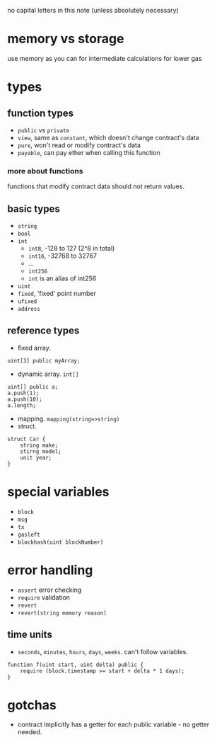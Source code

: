 no capital letters in this note (unless absolutely necessary)

# memory vs storage
use memory as you can for intermediate calculations for lower gas

# types
## function types
- `public` vs `private`
- `view`, same as `constant`, which doesn't change contract's data
- `pure`, won't read or modify contract's data
- `payable`, can pay ether when calling this function

### more about functions
functions that modify contract data should not return values.

## basic types
- `string`
- `bool`
- `int`
    - `int8`, -128 to 127 (2^8 in total)
    - `int16`, -32768 to 32767
    - ...
    - `int256`
    - `int` is an alias of int256
- `uint`
- `fixed`, 'fixed' point number
- `ufixed`
- `address`

## reference types
- fixed array.
```solidity
uint[3] public myArray;
```
- dynamic array. `int[]`
```solidity
uint[] public a;
a.push(1);
a.push(10);
a.length;
```
- mapping. `mapping(string=>string)`
- struct.
```solidity
struct Car {
    string make;
    stirng model;
    unit year;
}
```

# special variables
- `block`
- `msg`
- `tx`
- `gasleft`
- `blockhash(uint blockNumber)`

# error handling
- `assert` error checking
- `require` validation
- `revert`
- `revert(string memory reason)`

## time units
- `seconds`, `minutes`, `hours`, `days`, `weeks`. can't follow variables.
```solidity
function f(uint start, uint delta) public {
    require (block.timestamp >= start + delta * 1 days);
}
```

# gotchas
- contract implicitly has a getter for each public variable - no getter needed.

